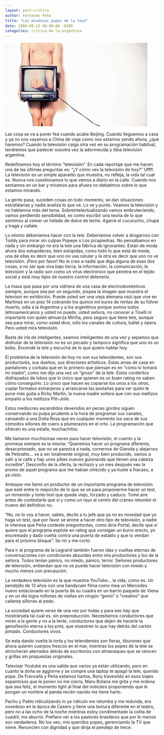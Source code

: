 ```yaml
---
layout: post-critica
author: Fernando Peña
title: "Los miedosos popes de la tevé"
date: 2008-08-23 00:00:00 -0300
categories: critica-de-la-argentina
---
```

![Los miedosos popes de la tevé](/assets/images/critica-de-la-argentina/48_207.jpg)

Las cosa se va a poner fea cuando acabe Beijing. Cuando lleguemos a casa y ya no nos vayamos a China de viaje como nos estamos yendo ahora, ¿qué haremos? Cuando la televisión caiga otra vez en su programación habitual, tendremos que padecer ooootra vez la adormecida y tibia televisión argentina.

Redefinamos hoy el término “televisión”. En cada reportaje que me hacen una de las últimas preguntas es: “¿Y cómo ves la televisión de hoy?” Uffff. La televisión es un simple aparatito que muestra, no refleja, la vida tal cual es. Nunca nos cuestionamos lo que vemos a diario en la calle. Cuando nos sentamos en un bar y miramos para afuera no debatimos sobre lo que estamos mirando.

La gente pasa, suceden cosas en todo momento, se dan situaciones estrafalarias y nadie analiza lo que ve. Lo ve y punto. Veamos la televisión y no hablemos más del tema. Sobreintelectualizando vamos embruteciendo, vamos perdiendo sensibilidad, es como escribir una teoría de lo que sentimos al comer un helado de dulce de leche. Agarrá el cucurucho, chupá y tragá y callate.

Lo mismo deberíamos hacer con la tele. Deberíamos volver a drogarnos con Toddy para mirar sin culpas Popeye o Los picapiedras. No pensábamos en nada y sin embargo no era la tele una fábrica de ignorantes. Están de moda ahora dos estupideces, bien estúpidas, como todo lo que está de moda; una de ellas es decir que uno no usa celular y la otra es decir que uno no ve televisión. ¡Pero por favor! No le creo a nadie que diga alguna de esas dos cosas, a no ser que viva bajo tierra; la información, la comunicación, la televisión y la radio son como un virus electrónico que penetra en el tejido social y está muy lejos de nuestro control detenerlo.

La masa que pasa por una vidriera de una casa de electrodomésticos siempre, aunque sea por un segundo, pispea la imagen que muestra el televisor en exhibición. Puede usted ser una vieja alemana nazi que vive en Martínez en un piso 14 cobrando los quince mil euros de rentas de su führer muerto, odia a la Argentina y a los argentinos porque somos todos latinoamericanos y usted no puede, usted señora, no conocer a Tinelli ni importarle con quién almuerza Mirtha, pero seguro que tiene tele, aunque sea para mirar, como usted dice, sólo los canales de cultura, ballet y ópera. Pero usted mira televisión.

Basta de irla de inteligentes, seamos inteligentes de una vez y sepamos que disfrutar de la televisión no es un pecado y tampoco significa que uno es un bobo. Encendé la tele y escuchá de lo que quiero hablar hoy.

El problema de la televisión de hoy no son sus televidentes, son sus productores, sus dueños, sus directores artísticos. Estas amas de casa en pantalones y corbata que en lo primero que piensan es en “cómo lo tomará mi madre”, como me dijo una vez un “groso” de la tele. Estos corderitos disfrazados de lobos que lo único que quieren es un buen rating no saben cómo conseguirlo. Lo único que hacen es copiarse los unos a los otros, copiar formatos extranjeros y arrancarse las pestañas para ver quién le pone más guita a Ricky Martin, la nueva madre soltera que con sus mellizos empañó a los mellizos Pitt-Jolie.

Estos mediocres ascendidos devenidos en peces gordos siguen conservando su pulpa prudente a la hora de programar sus canales, cansando a una Doña Rosa que en cualquier momento los saca de sus cómodos sillones de cuero a plumerazos en el orto. La programación que ofrecen es una estafa, muchachitos.

Me llamaron muchísimas veces para hacer televisión, el cuento y la promesa siempre es la misma: “Queremos hacer un programa diferente, desacartonado, que no se parezca a nada, corrernos de Gianola y alejarnos de Petinatto… va a ser totalmente original, muy bien producido, vamos a salir a la calle y hay unos pibes nuevos guionando que tienen una cabeza increíble”. Desconfío de la oferta, la rechazo y un mes después veo la promo de aquel programa que me habían ofrecido y ya huele a fracaso, a ya visto.

Anteayer me llamó un productor de un importante programa de televisión que esté entre lo mejorcito de lo que se ve para proponerme hacer un test, un remanido y tonto test que queda viejo, forzado y caduco. Tomé aire antes de contestarle que sí y como un rayo al centro del cráneo retumbó el trueno del definitivo no.

“No, no lo voy a hacer, sabés, decile a tu jefe que ya no es novedad que yo haga un test, que por favor se anime a hacer otro tipo de televisión, a nadie le interesa que Peña conteste preguntontas, como diría Portal, decile que si quiere que el programa explote en rating que consigan un burro erecto, yo encremado y dado vuelta contra una puerta de establo y que lo vendan para el próximo bloque”. Se rió y me cortó.

Para ir al programa de la Legrand también fueron idas y vueltas eternas de conversaciones con condiciones absurdas entre mis productores y los de la señora. Todos tenían pánico, no miedo, pánico, terror. Señores productores de televisión, entiendan que no se puede hacer televisión con miedo y mucho menos con precaución.

La verdadera televisión es la que muestra YouTube… la vida, como es. Un pendejito de 13 años con una handycam filma como mea un Mercedes nuevo estacionado en la puerta de su cuadra en un barrio paquete de Viena y en un día logra millones de visitas sin ningún “genio” o “creativo” que calienta sillones al pedo.

La sociedad quiere verse de una vez por todas y para eso hay que mostrársela tal cual es, sin preproducción. Necesitamos conductores que miren a la gente y no a la lente, conductores que dejen de hacerle la genuflexión eterna a los pnts, que muestren lo que hay detrás del cartón pintado. Conductores vivos.

Se esta dando vuelta la torta y los televidentes son fieras, tiburones que ahora quieren cuerpos frescos en el mar, mientras los popes de la tele se atrincheran aterrados detrás de escritorios con almanaques que se vencen y grillas sin propuestas originales.

Televisar Youtube es una salida que varios ya están utilizando, pero en cuanto la doña se aggiorne y se compre una laptop te apagó la tele, querido pope. De Francella y Peña estamos hartos, Rony travestido en esos trajes espantosos que le ponen no me cierra, Maru Botana me grita y me ordena que sea feliz, el momento light al final del noticiero proponiendo que le pongan un nombre al panda recién nacido me tiene harto.

Pachu y Pablo ridiculizando lo ya ridículo me retumba y me redunda, era novedoso en la época de Casero y tiene una textura diferente en el teatro, pero no a las ocho de la noche mientras estoy condimentado la colita de cuadril, me aburrió. Prefiero ver a los pastores brasileros que por lo menos son verdaderos. No los veo, mis queridos popes, gerenciando la TV que viene. Renuncien con dignidad y que dirija el pendejo de trece.
